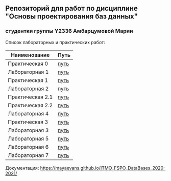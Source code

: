 ## Репозиторий для работ по дисциплине "Основы проектирования баз данных"
### студентки группы Y2336 Амбарцумовой Марии

Список лабораторных и практических работ:

| Наименование     | Путь                                                                                                                       |
| ---------------- | -------------------------------------------------------------------------------------------------------------------------- |
| Практическая 0   | [путь](./Pr0_idef0)|
| Лабораторная 1   | [путь](./Lr1)      |
| Практическая 1   | [путь](./Pr1_dfd)  |
| Лабораторная 2   | [путь](./Lr2)      |
| Практическая 2.1 | [путь](./Pr2.1)    |
| Практическая 2.2 | [путь](./Pr2.2)    |
| Лабораторная 4   | [путь](./Lr4)      |
| Практическая 3   | [путь](./DataBase) |
| Лабораторная 3   | [путь](./Lr3)      |
| Лабораторная 5   | [путь](./Lr5)      |
| Лабораторная 6   | [путь](./Lr6)      |
| Лабораторная 7   | [путь](./Lr7)      |
Документация: https://mayaevans.github.io/ITMO_FSPO_DataBases_2020-2021/
